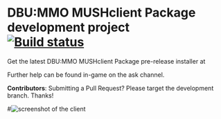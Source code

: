 # DBU:MMO MUSHclient Package development project<br>[![Build status](https://ci.appveyor.com/api/projects/status/gs65yl9foxq61eea/branch/dev?svg=true)](https://ci.appveyor.com/project/Xinefus-Braska/dbummomush/branch/dev)
Get the latest DBU:MMO MUSHclient Package pre-release installer at <insert link here>

Further help can be found in-game on the ask channel.

**Contributors**: Submitting a Pull Request? Please target the development branch. Thanks!

#![screenshot of the client](https://github.com/fiendish/aardwolfclientpackage/wiki/images/screenshot1.png)
